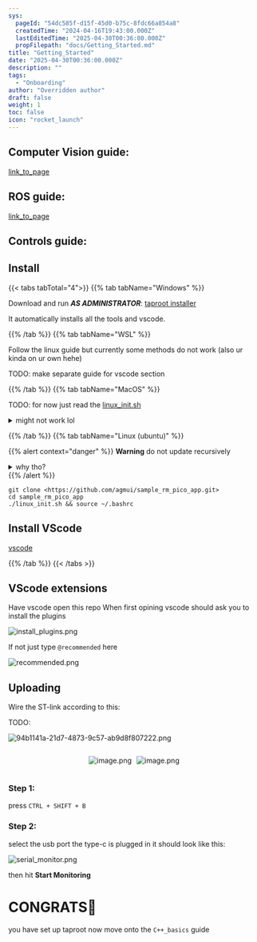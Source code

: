 ```yaml
---
sys:
  pageId: "54dc585f-d15f-45d0-b75c-8fdc66a854a8"
  createdTime: "2024-04-16T19:43:00.000Z"
  lastEditedTime: "2025-04-30T00:36:00.000Z"
  propFilepath: "docs/Getting_Started.md"
title: "Getting_Started"
date: "2025-04-30T00:36:00.000Z"
description: ""
tags:
  - "Onboarding"
author: "Overridden author"
draft: false
weight: 1
toc: false
icon: "rocket_launch"
---
```


## Computer Vision guide:

[link_to_page](86d45bc0-388b-4d26-8848-44f255f73d0e)

## ROS guide:

[link_to_page](3c76c1de-ec8f-46d6-8b0a-294005edc2d5)

## Controls guide:

## Install

{{< tabs tabTotal="4">}}
{{% tab tabName="Windows" %}}

Download and run _**AS ADMINISTRATOR**_: [taproot installer](https://github.com/Thornbots/TeachingFreshies/releases/tag/1.0)

It automatically installs all the tools and vscode.

{{% /tab %}}
{{% tab tabName="WSL" %}}

Follow the linux guide but currently some methods do not work (also ur kinda on ur own hehe)

TODO: make separate guide for vscode section

{{% /tab %}}
{{% tab tabName="MacOS" %}}

TODO: for now just read the [linux_init.sh](https://github.com/agmui/sample_rm_pico_app/blob/main/linux_init.sh)

<details>
<summary>might not work lol</summary>

`brew install libusb pkg-config`

Next install: [vscode](https://code.visualstudio.com/Download)

</details>

{{% /tab %}}
{{% tab tabName="Linux (ubuntu)" %}}

{{% alert context="danger" %}}
**Warning** do not update recursively
<details>
<summary>why tho?</summary>
There are some submodules that may go on for a while (like tinyusb) and I highly
recommend you don't need to get them.
If you want to see what submodules I update just look in `linux_init.sh`
</details>
{{% /alert %}}

```shell
git clone <https://github.com/agmui/sample_rm_pico_app.git>
cd sample_rm_pico_app
./linux_init.sh && source ~/.bashrc
```

## Install VScode

[vscode](https://code.visualstudio.com/Download)

{{% /tab %}}
{{< /tabs >}}

## VScode extensions

Have vscode open this repo
When first opining vscode should ask you to install the plugins

![install_plugins.png](https://prod-files-secure.s3.us-west-2.amazonaws.com/d518164a-d88e-44d1-a4ee-3adb3bd8bce0/89bd30f0-1825-4e77-867b-0a41ce370880/install_plugins.png?X-Amz-Algorithm=AWS4-HMAC-SHA256&X-Amz-Content-Sha256=UNSIGNED-PAYLOAD&X-Amz-Credential=ASIAZI2LB4662WVSD67O%2F20250625%2Fus-west-2%2Fs3%2Faws4_request&X-Amz-Date=20250625T091135Z&X-Amz-Expires=3600&X-Amz-Security-Token=IQoJb3JpZ2luX2VjEEgaCXVzLXdlc3QtMiJGMEQCICnhdYmI31P80tXtcPfT0siRoGFv4XKWbCYcZ%2Bx%2Be4QQAiBcyJwQ94cECm3ddqCPVukP4n4CqYGcwKj7WcZF%2BLF58yr%2FAwhBEAAaDDYzNzQyMzE4MzgwNSIMnt%2Fs6v%2FnkuwhuSJrKtwDppG%2FHUmWEpOpSXyLFIOYvADvwgk8F3GDKW9dvfXqxoSGis4kTdB1%2BBj4PrvZUecOdvXUgBElxrqvkOGMQX14bFZgdfmTuzTj%2FXSKkKeya7o7X7Ej%2B%2BeKCx0SQTa7FbQJz1aKOuooctPjwRkKXY5jQhpSSCulGueoyb4go%2Fg8DhH10Cd4vzKcj9%2Ft875yaMTE2s8RfFR2y8sKUntuVhCib2nhsNXEsB%2Fx8WSaJxKsrK7jsxp9LlFyOQ3TAW%2BEo2I5beYMBGNlu9ljpjLfJKkbFaCe67ziqcVHk4kzxi%2BxwyJY1ScMF4njhEtfP5A1YPgrwK3t2aAecraZgFEDFrFG51dKlle3eiVBYUEqRoqkE1e3m2oVQ3MJriFKJFlX6AMkAHhDoK5MbJoEbS7%2B0Y49gH0QqnfDRc0xVhETF0pTQMN%2F46GDOqfLyjn3g7DvExV29tZgs0Bg1%2FsgNZVCRgg6ytUqYAObbmr5oa6ITueQAtvtwfX43X5arryiKDo0CLj0cfCX7UXvGoVXCqH%2Bk7iLp1bB3FkhZPXN7%2BlJHxXNAlTeol%2FwuPCbrhSD6GFlYCS3iga661qGrh%2BVeJG3YIjGBH26sp0nV%2BVn%2BhdIivHVr7ZqaH%2BbMSvQ1hk1D4Ywvt7uwgY6pgF6VDGpBk67lgrkHbfFNT8s5C5TJFAM14rDzqOYP%2FPmdj2MUxywdx%2Ffcv%2B2a1iKjk6TWrweSRVGwI3O8m1G0yB60jvBKjfFi%2FSpkwvEcH%2F4Ae3Tn%2FrRVDj7s0CWzJmMBOYq0TeBxFh7tnd%2BB9lQqpthWcGDXH61m34KrBIufUgcEw5JZRKXcy%2BgI%2F%2Bvw4UREe4zfhkWejNX6HdtwwE2QccvKg%2BBdnHh&X-Amz-Signature=0329362b90e9cbcd3e8f2f3875d26eb49d53c049eed14bc8d221eca4e1bec4ff&X-Amz-SignedHeaders=host&x-amz-checksum-mode=ENABLED&x-id=GetObject)

If not just type `@recommended` here  

![recommended.png](https://prod-files-secure.s3.us-west-2.amazonaws.com/d518164a-d88e-44d1-a4ee-3adb3bd8bce0/61e661e9-5d85-4dfc-be0d-8d2097a5e793/recommended.png?X-Amz-Algorithm=AWS4-HMAC-SHA256&X-Amz-Content-Sha256=UNSIGNED-PAYLOAD&X-Amz-Credential=ASIAZI2LB4662WVSD67O%2F20250625%2Fus-west-2%2Fs3%2Faws4_request&X-Amz-Date=20250625T091135Z&X-Amz-Expires=3600&X-Amz-Security-Token=IQoJb3JpZ2luX2VjEEgaCXVzLXdlc3QtMiJGMEQCICnhdYmI31P80tXtcPfT0siRoGFv4XKWbCYcZ%2Bx%2Be4QQAiBcyJwQ94cECm3ddqCPVukP4n4CqYGcwKj7WcZF%2BLF58yr%2FAwhBEAAaDDYzNzQyMzE4MzgwNSIMnt%2Fs6v%2FnkuwhuSJrKtwDppG%2FHUmWEpOpSXyLFIOYvADvwgk8F3GDKW9dvfXqxoSGis4kTdB1%2BBj4PrvZUecOdvXUgBElxrqvkOGMQX14bFZgdfmTuzTj%2FXSKkKeya7o7X7Ej%2B%2BeKCx0SQTa7FbQJz1aKOuooctPjwRkKXY5jQhpSSCulGueoyb4go%2Fg8DhH10Cd4vzKcj9%2Ft875yaMTE2s8RfFR2y8sKUntuVhCib2nhsNXEsB%2Fx8WSaJxKsrK7jsxp9LlFyOQ3TAW%2BEo2I5beYMBGNlu9ljpjLfJKkbFaCe67ziqcVHk4kzxi%2BxwyJY1ScMF4njhEtfP5A1YPgrwK3t2aAecraZgFEDFrFG51dKlle3eiVBYUEqRoqkE1e3m2oVQ3MJriFKJFlX6AMkAHhDoK5MbJoEbS7%2B0Y49gH0QqnfDRc0xVhETF0pTQMN%2F46GDOqfLyjn3g7DvExV29tZgs0Bg1%2FsgNZVCRgg6ytUqYAObbmr5oa6ITueQAtvtwfX43X5arryiKDo0CLj0cfCX7UXvGoVXCqH%2Bk7iLp1bB3FkhZPXN7%2BlJHxXNAlTeol%2FwuPCbrhSD6GFlYCS3iga661qGrh%2BVeJG3YIjGBH26sp0nV%2BVn%2BhdIivHVr7ZqaH%2BbMSvQ1hk1D4Ywvt7uwgY6pgF6VDGpBk67lgrkHbfFNT8s5C5TJFAM14rDzqOYP%2FPmdj2MUxywdx%2Ffcv%2B2a1iKjk6TWrweSRVGwI3O8m1G0yB60jvBKjfFi%2FSpkwvEcH%2F4Ae3Tn%2FrRVDj7s0CWzJmMBOYq0TeBxFh7tnd%2BB9lQqpthWcGDXH61m34KrBIufUgcEw5JZRKXcy%2BgI%2F%2Bvw4UREe4zfhkWejNX6HdtwwE2QccvKg%2BBdnHh&X-Amz-Signature=2b62b79bb1eac82b56d9b0b8cc5e324d3844dbff1eb2736e90e45f39fcb919ed&X-Amz-SignedHeaders=host&x-amz-checksum-mode=ENABLED&x-id=GetObject)

## Uploading

Wire the ST-link according to this:

TODO:

![94b1141a-21d7-4873-9c57-ab9d8f807222.png](https://prod-files-secure.s3.us-west-2.amazonaws.com/d518164a-d88e-44d1-a4ee-3adb3bd8bce0/e5fad17d-ab82-4300-9f4c-505ab4b1202c/94b1141a-21d7-4873-9c57-ab9d8f807222.png?X-Amz-Algorithm=AWS4-HMAC-SHA256&X-Amz-Content-Sha256=UNSIGNED-PAYLOAD&X-Amz-Credential=ASIAZI2LB4662WVSD67O%2F20250625%2Fus-west-2%2Fs3%2Faws4_request&X-Amz-Date=20250625T091135Z&X-Amz-Expires=3600&X-Amz-Security-Token=IQoJb3JpZ2luX2VjEEgaCXVzLXdlc3QtMiJGMEQCICnhdYmI31P80tXtcPfT0siRoGFv4XKWbCYcZ%2Bx%2Be4QQAiBcyJwQ94cECm3ddqCPVukP4n4CqYGcwKj7WcZF%2BLF58yr%2FAwhBEAAaDDYzNzQyMzE4MzgwNSIMnt%2Fs6v%2FnkuwhuSJrKtwDppG%2FHUmWEpOpSXyLFIOYvADvwgk8F3GDKW9dvfXqxoSGis4kTdB1%2BBj4PrvZUecOdvXUgBElxrqvkOGMQX14bFZgdfmTuzTj%2FXSKkKeya7o7X7Ej%2B%2BeKCx0SQTa7FbQJz1aKOuooctPjwRkKXY5jQhpSSCulGueoyb4go%2Fg8DhH10Cd4vzKcj9%2Ft875yaMTE2s8RfFR2y8sKUntuVhCib2nhsNXEsB%2Fx8WSaJxKsrK7jsxp9LlFyOQ3TAW%2BEo2I5beYMBGNlu9ljpjLfJKkbFaCe67ziqcVHk4kzxi%2BxwyJY1ScMF4njhEtfP5A1YPgrwK3t2aAecraZgFEDFrFG51dKlle3eiVBYUEqRoqkE1e3m2oVQ3MJriFKJFlX6AMkAHhDoK5MbJoEbS7%2B0Y49gH0QqnfDRc0xVhETF0pTQMN%2F46GDOqfLyjn3g7DvExV29tZgs0Bg1%2FsgNZVCRgg6ytUqYAObbmr5oa6ITueQAtvtwfX43X5arryiKDo0CLj0cfCX7UXvGoVXCqH%2Bk7iLp1bB3FkhZPXN7%2BlJHxXNAlTeol%2FwuPCbrhSD6GFlYCS3iga661qGrh%2BVeJG3YIjGBH26sp0nV%2BVn%2BhdIivHVr7ZqaH%2BbMSvQ1hk1D4Ywvt7uwgY6pgF6VDGpBk67lgrkHbfFNT8s5C5TJFAM14rDzqOYP%2FPmdj2MUxywdx%2Ffcv%2B2a1iKjk6TWrweSRVGwI3O8m1G0yB60jvBKjfFi%2FSpkwvEcH%2F4Ae3Tn%2FrRVDj7s0CWzJmMBOYq0TeBxFh7tnd%2BB9lQqpthWcGDXH61m34KrBIufUgcEw5JZRKXcy%2BgI%2F%2Bvw4UREe4zfhkWejNX6HdtwwE2QccvKg%2BBdnHh&X-Amz-Signature=552595d4b59ab9f179139c485f9261a13f3f6018c9afc9665dfe747187e8a75a&X-Amz-SignedHeaders=host&x-amz-checksum-mode=ENABLED&x-id=GetObject)

<div style="display: flex;flex-direction: row; column-gap:10px; max-width: 630px;justify-content: center;">
<div>

![image.png](https://prod-files-secure.s3.us-west-2.amazonaws.com/d518164a-d88e-44d1-a4ee-3adb3bd8bce0/210ecb78-1116-4d7b-b9b7-2292f66fa2c2/image.png?X-Amz-Algorithm=AWS4-HMAC-SHA256&X-Amz-Content-Sha256=UNSIGNED-PAYLOAD&X-Amz-Credential=ASIAZI2LB46663WNPIE6%2F20250625%2Fus-west-2%2Fs3%2Faws4_request&X-Amz-Date=20250625T091140Z&X-Amz-Expires=3600&X-Amz-Security-Token=IQoJb3JpZ2luX2VjEEgaCXVzLXdlc3QtMiJGMEQCIB4A2GAnYYG8rahn2EGzPMAjsHTaYQF7LJY%2BIP6D%2F8IIAiB3cr38%2BMHMhJ6Rtr063kkyXblxGzHg7ehFINjQSCtW%2Bir%2FAwhBEAAaDDYzNzQyMzE4MzgwNSIMsNSGCoxi2dPFOoG4KtwD7tfDwun221qcZvTprfTExUdXapPWMxFTIqygz6kNqxsylCCIShgFvEb%2FPpCObJ61MfSGsNf7xnN2OecqowhwhYdWG3JJgnfdUvMTpmfqo1hqliFZebn2ypU150yakHZ6DUQw2gzKqWHYUtbCCgYGJhhSYpNoE6LP4ktC5i5XKvP3%2BTfd%2BKUa%2BlXq25otbbtVmps8ZskoyIW00SDKkYuP0LGG8I%2F%2FJfYTQ%2FTDLqJspagSnbgX0FaWO82by3v%2F2UYS6g9e6AIlr9DPrDCbGXJs3xV47DTptM6yhgcvd0F4OUYUikNzhMk63138eH9GahabuiVavfOD3e%2B0AKOCuRPHirSjwrF0Tius3AqgcG8rmUJSM%2BuwwCcDcyl%2BEx2tH2xSmf%2Bcjh%2B27435cmrKyWPOFD466Gfz%2BCR3UBfYGyXWNY7YN7CKpuxvpZbGBm6vnJQMT9oDrQ8QJm0rBHlVS%2B23DccbccHS%2Bl9urN8UtYPKnCucFDYlfgeUO3fVwKWyd4ULG0QyhdVY9EJDiVx8gFkIYi035re6BA1c8tSz4LQXPSTXpuuMz3R9I9og%2Fxi6Tea3i9kRYiAb7nKpL8IOAtBFeO5FVEVBBVV%2FFjL%2BmFwrfA6NoRPVYnrGxdCJmrkwtd7uwgY6pgEvGUH9sllOLBBN2zthgQxJ9hLWOweyXpBOPf0YGXlqv7KLYz2A4JSktP0UtM20d8U4YCg9Dnn53aPF8lDFh7FFHZEEwgePN17heOVIGUpoGiCy1WehrU07ThTEN5fifkCEQpw43kYSwXwugrCzyR%2Bd3SXjJGlmyeeuwmAUukzFVp8M2f%2F7YeLgjqejiAv%2FVUiOHSsiRUUJfHtctyiEA6MuNonpIL5V&X-Amz-Signature=80afc977ad367d16621b49f13b83beb7293f145c319882c6b5d051b705952727&X-Amz-SignedHeaders=host&x-amz-checksum-mode=ENABLED&x-id=GetObject)

</div>
<div>

![image.png](https://prod-files-secure.s3.us-west-2.amazonaws.com/d518164a-d88e-44d1-a4ee-3adb3bd8bce0/33a0fd0f-8ca6-4a86-8e09-26e95ded1fff/image.png?X-Amz-Algorithm=AWS4-HMAC-SHA256&X-Amz-Content-Sha256=UNSIGNED-PAYLOAD&X-Amz-Credential=ASIAZI2LB466VN4EFVVR%2F20250625%2Fus-west-2%2Fs3%2Faws4_request&X-Amz-Date=20250625T091141Z&X-Amz-Expires=3600&X-Amz-Security-Token=IQoJb3JpZ2luX2VjEEgaCXVzLXdlc3QtMiJHMEUCIAc%2BJYhA8WbHxlJCRgeElipdyYh%2BowoDvL6CQ0I%2BQg3lAiEA0ZsdeWSiTbzXOU%2BqIbhQEbJDSrVqnX2gosHZ5bTI5l8q%2FwMIQRAAGgw2Mzc0MjMxODM4MDUiDKLXpC45No1SuR%2BHjSrcA4Qi0KcmaASe9uUthLoOV1hTzLoHvcOmG3CA1uH3DYt%2BorVVrEwtirC94HCtEOEtyzJ7MMNO2tg8OWv6mVQUySyEeCIVEIFfI2PMkl4k5yGb%2BU0Fy81sesQu21tLhlNtIOfNc6KgvZXbeNfsJ%2B8lavxT66IA%2FBaMFTVwHpcFETG9otQir5SnxwbfwUOIHPxoNlUFc8uS7vSnMzc8fexPVcy22Aw1%2FqoBbNjgdd6fIKlE6BajoJVOEUVSLBuABJq9cqPe2del9nwZliIfhOtvT3dJJEWZNQtrZtJKJbeH905ni7PuXPW%2F257uTQmn3KZuMbu%2FrFKXvTtHY1tvLRld1YFWY%2FpJZw3wYBKyHDTRCXGMrM2HenWWSrd5rMvJczvnqsB89pAKOUE7y10ZSed0IOEivWCwQMCblIc9yIOuXZO6Ywvn4izXnyV73XiF8%2Bd2a4FnLW5yry2APjAWM7L8qwjn5koKlq9sUyJv4usFNM9m6uqeCmyW5j63kumg0gUBK7ZzhPR4mRHipRel4vkh5m5e%2FI7EeR75ruCXEI0wG9BnVJ0q82TAhbZIpgZSzv2axjbsoRMNN1h8151hT3Ww%2BqqH2JRcxtJvfcAcjQGq6MRoH23UV7%2B2EfbR08RnMLbe7sIGOqUBYCIqqVmbcsbovsnkTjIAf1PQZBc%2B6M0w5ihZhccHaxmt3kKIL5b1AY8bWJ3pT7X1hAzkSK34oIunE0am88kfP5CDAQz6k%2BO0LrUhzZexhhBNqvB3R5%2Ft2wbAGu6yuALdaXOJBCMPaU%2BCUrEVDO2vHUjBwP2Vytc9MW9Dt1uETCcO6I9JOI3fm7txGVHcyrAw3IXuBXljFiavEavDCJY8Zv%2F%2BeP%2Bh&X-Amz-Signature=0d61a90c1ee363c956195d66f704a60cef4dec632b556e0588e012644e9c5bfa&X-Amz-SignedHeaders=host&x-amz-checksum-mode=ENABLED&x-id=GetObject)

</div>
</div>

### Step 1:

press `CTRL + SHIFT + B`

### Step 2:

select the usb port the type-c is plugged in it should look like this:

![serial_monitor.png](https://prod-files-secure.s3.us-west-2.amazonaws.com/d518164a-d88e-44d1-a4ee-3adb3bd8bce0/f03f4774-05d4-4393-b6a0-d5efb6d315ab/serial_monitor.png?X-Amz-Algorithm=AWS4-HMAC-SHA256&X-Amz-Content-Sha256=UNSIGNED-PAYLOAD&X-Amz-Credential=ASIAZI2LB4662WVSD67O%2F20250625%2Fus-west-2%2Fs3%2Faws4_request&X-Amz-Date=20250625T091135Z&X-Amz-Expires=3600&X-Amz-Security-Token=IQoJb3JpZ2luX2VjEEgaCXVzLXdlc3QtMiJGMEQCICnhdYmI31P80tXtcPfT0siRoGFv4XKWbCYcZ%2Bx%2Be4QQAiBcyJwQ94cECm3ddqCPVukP4n4CqYGcwKj7WcZF%2BLF58yr%2FAwhBEAAaDDYzNzQyMzE4MzgwNSIMnt%2Fs6v%2FnkuwhuSJrKtwDppG%2FHUmWEpOpSXyLFIOYvADvwgk8F3GDKW9dvfXqxoSGis4kTdB1%2BBj4PrvZUecOdvXUgBElxrqvkOGMQX14bFZgdfmTuzTj%2FXSKkKeya7o7X7Ej%2B%2BeKCx0SQTa7FbQJz1aKOuooctPjwRkKXY5jQhpSSCulGueoyb4go%2Fg8DhH10Cd4vzKcj9%2Ft875yaMTE2s8RfFR2y8sKUntuVhCib2nhsNXEsB%2Fx8WSaJxKsrK7jsxp9LlFyOQ3TAW%2BEo2I5beYMBGNlu9ljpjLfJKkbFaCe67ziqcVHk4kzxi%2BxwyJY1ScMF4njhEtfP5A1YPgrwK3t2aAecraZgFEDFrFG51dKlle3eiVBYUEqRoqkE1e3m2oVQ3MJriFKJFlX6AMkAHhDoK5MbJoEbS7%2B0Y49gH0QqnfDRc0xVhETF0pTQMN%2F46GDOqfLyjn3g7DvExV29tZgs0Bg1%2FsgNZVCRgg6ytUqYAObbmr5oa6ITueQAtvtwfX43X5arryiKDo0CLj0cfCX7UXvGoVXCqH%2Bk7iLp1bB3FkhZPXN7%2BlJHxXNAlTeol%2FwuPCbrhSD6GFlYCS3iga661qGrh%2BVeJG3YIjGBH26sp0nV%2BVn%2BhdIivHVr7ZqaH%2BbMSvQ1hk1D4Ywvt7uwgY6pgF6VDGpBk67lgrkHbfFNT8s5C5TJFAM14rDzqOYP%2FPmdj2MUxywdx%2Ffcv%2B2a1iKjk6TWrweSRVGwI3O8m1G0yB60jvBKjfFi%2FSpkwvEcH%2F4Ae3Tn%2FrRVDj7s0CWzJmMBOYq0TeBxFh7tnd%2BB9lQqpthWcGDXH61m34KrBIufUgcEw5JZRKXcy%2BgI%2F%2Bvw4UREe4zfhkWejNX6HdtwwE2QccvKg%2BBdnHh&X-Amz-Signature=b756a5cd999b7234dcff1345439af31b5192d2eee00f3e9cb8abc68534343707&X-Amz-SignedHeaders=host&x-amz-checksum-mode=ENABLED&x-id=GetObject)

then hit **Start Monitoring**

# CONGRATS🎉

you have set up taproot now move onto the `C++_basics` guide
